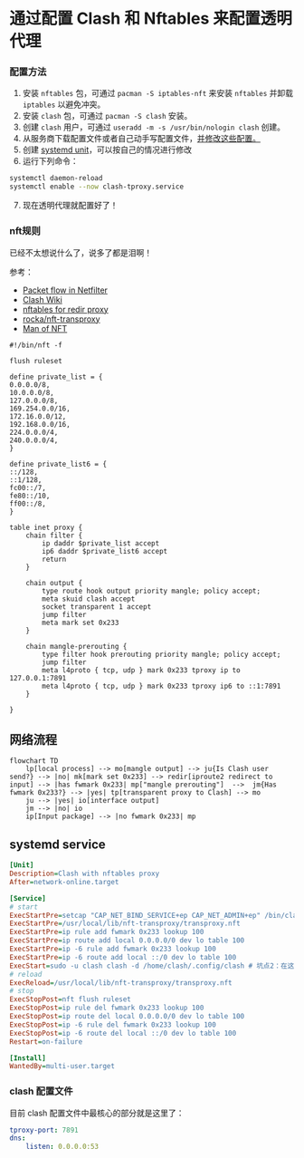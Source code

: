 # 通过配置 Clash 和 Nftables 来配置透明代理
### 配置方法
1. 安装 `nftables` 包，可通过 `pacman -S iptables-nft` 来安装 `nftables` 并卸载 `iptables` 以避免冲突。
2. 安装 `clash` 包，可通过 `pacman -S clash` 安装。
3. 创建 `clash` 用户，可通过 `useradd -m -s /usr/bin/nologin clash` 创建。
4. 从服务商下载配置文件或者自己动手写配置文件，[并修改这些配置。](#clash-配置文件)
5. 创建 [systemd unit](#systemd-service)，可以按自己的情况进行修改
6. 运行下列命令：
```sh
systemctl daemon-reload
systemctl enable --now clash-tproxy.service
```
7. 现在透明代理就配置好了！

### nft规则
已经不太想说什么了，说多了都是泪啊！

参考：
- [Packet flow in Netfilter](https://upload.wikimedia.org/wikipedia/commons/3/37/Netfilter-packet-flow.svg)
- [Clash Wiki](https://github.com/Dreamacro/clash/wiki/Configuration)
- [nftables for redir proxy](https://gist.github.com/codehz/db39a6d5732ccbd6343f277b78f1eb19)
- [rocka/nft-transproxy](https://github.com/rocka/nft-transproxy)
- [Man of NFT](https://www.netfilter.org/projects/nftables/manpage.html#lbAS)

```nft
#!/bin/nft -f

flush ruleset

define private_list = {
0.0.0.0/8,
10.0.0.0/8,
127.0.0.0/8,
169.254.0.0/16,
172.16.0.0/12,
192.168.0.0/16,
224.0.0.0/4,
240.0.0.0/4,
}

define private_list6 = {
::/128,
::1/128,
fc00::/7,
fe80::/10,
ff00::/8,
}

table inet proxy {
	chain filter {
		ip daddr $private_list accept
		ip6 daddr $private_list6 accept
		return
	}

	chain output {
		type route hook output priority mangle; policy accept;
		meta skuid clash accept
		socket transparent 1 accept
		jump filter
		meta mark set 0x233
	}

	chain mangle-prerouting {
		type filter hook prerouting priority mangle; policy accept;
		jump filter
    	meta l4proto { tcp, udp } mark 0x233 tproxy ip to 127.0.0.1:7891
    	meta l4proto { tcp, udp } mark 0x233 tproxy ip6 to ::1:7891
	}

}
```
## 网络流程
```mermaid
flowchart TD
	lp[local process] --> mo[mangle output] --> ju{Is Clash user send?} --> |no| mk[mark set 0x233] --> redir[iproute2 redirect to input] --> |has fwmark 0x233| mp["mangle prerouting"]  -->  jm{Has fwmark 0x233?} --> |yes| tp[transparent proxy to Clash] --> mo
	ju --> |yes| io[interface output]
	jm --> |no| io
	ip[Input package] --> |no fwmark 0x233| mp
```
## systemd service
```ini
[Unit]
Description=Clash with nftables proxy
After=network-online.target

[Service]
# start
ExecStartPre=setcap "CAP_NET_BIND_SERVICE+ep CAP_NET_ADMIN+ep" /bin/clash # 坑点1：缺少`CAP_NET_ADMIN`和`CAP_NET_BIND_SERVICE`权限，需要在这里允许。
ExecStartPre=/usr/local/lib/nft-transproxy/transproxy.nft
ExecStartPre=ip rule add fwmark 0x233 lookup 100
ExecStartPre=ip route add local 0.0.0.0/0 dev lo table 100
ExecStartPre=ip -6 rule add fwmark 0x233 lookup 100
ExecStartPre=ip -6 route add local ::/0 dev lo table 100
ExecStart=sudo -u clash clash -d /home/clash/.config/clash # 坑点2：在这里需要以clash用户身份执行
# reload
ExecReload=/usr/local/lib/nft-transproxy/transproxy.nft
# stop
ExecStopPost=nft flush ruleset
ExecStopPost=ip rule del fwmark 0x233 lookup 100
ExecStopPost=ip route del local 0.0.0.0/0 dev lo table 100
ExecStopPost=ip -6 rule del fwmark 0x233 lookup 100
ExecStopPost=ip -6 route del local ::/0 dev lo table 100
Restart=on-failure

[Install]
WantedBy=multi-user.target
```

### clash 配置文件
目前 clash 配置文件中最核心的部分就是这里了：
```yaml
tproxy-port: 7891
dns:
	listen: 0.0.0.0:53
```
